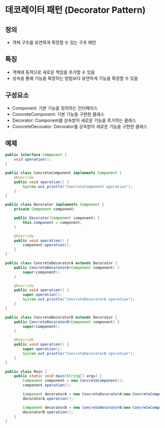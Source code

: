 # 데코레이터 패턴 (Decorator Pattern)

## 정의

- 객체 구조를 유연하게 확장할 수 있는 구조 패턴

## 특징

- 객체에 동적으로 새로운 책임을 추가할 수 있음
- 상속을 통해 기능을 확장하는 방법보다 유연하게 기능을 확장할 수 있음

## 구성요소

- Component: 기본 기능을 정의하는 인터페이스
- ConcreteComponent: 기본 기능을 구현한 클래스
- Decorator: Component를 상속받아 새로운 기능을 추가하는 클래스
- ConcreteDecorator: Decorator를 상속받아 새로운 기능을 구현한 클래스

## 예제

```java
public interface Component {
    void operation();
}

public class ConcreteComponent implements Component {
    @Override
    public void operation() {
        System.out.println("ConcreteComponent operation");
    }
}

public class Decorator implements Component {
    private Component component;

    public Decorator(Component component) {
        this.component = component;
    }

    @Override
    public void operation() {
        component.operation();
    }
}

public class ConcreteDecoratorA extends Decorator {
    public ConcreteDecoratorA(Component component) {
        super(component);
    }

    @Override
    public void operation() {
        super.operation();
        System.out.println("ConcreteDecoratorA operation");
    }
}

public class ConcreteDecoratorB extends Decorator {
    public ConcreteDecoratorB(Component component) {
        super(component);
    }

    @Override
    public void operation() {
        super.operation();
        System.out.println("ConcreteDecoratorB operation");
    }
}

public class Main {
    public static void main(String[] args) {
        Component component = new ConcreteComponent();
        component.operation();

        Component decoratorA = new ConcreteDecoratorA(new ConcreteComponent());
        decoratorA.operation();

        Component decoratorB = new ConcreteDecoratorB(new ConcreteComponent());
        decoratorB.operation();
    }
}
```
